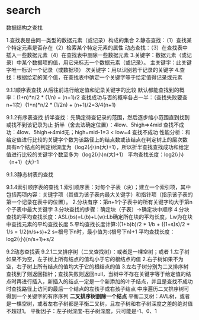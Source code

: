 # search
数据结构之查找

1.查找表是由同一类型的数据元素（或记录）构成的集合
2.静态查找：（1）查找某个特定元素是否存在（2）检索某个特定元素的属性
  动态查找：（3）在查找表中插入一些数据元素（4）在查找表中删除一些数据元素
3.关键字：数据元素（或记录）中某个数据项的值，用它来标志一个数据元素（或记录）。
  主关键字：此关键字唯一标识一个记录（或数据项）
  次关键字：用以识别若干记录的关键字
4.查找：根据给定的某个值，在查找表中确定一个关键字等于给定值得记录或元素

9.1.1顺序表查找
     从后往前进行给定值和记录关键字的比较
     默认都能查找到的概率：(1+n)*n/2 * (1/n) = (n+1)/2
     查找成功与否的概率各占一半：（查找失败要查n+1次）(1+n)*n/2 * (1/2n)  +  (n+1)/2=3/4(n+1)

9.1.2有序表查找
    折半查找：先确定待查记录的范围，然后逐步缩小范围直到找到或找不到该记录为止
    折半（舍去法确定位置）：4low、5high=>4mid
    查找不成功：4low、5high=>4mid无；high=mid-1=3  <  low=4  查找不成功
    性能分析：和给定值进行比较的关键字个数为该路径上的结点数或该结点在判定树上的层次数
             具有n个结点的判定树深度为（log2(小)n(大)+1），所以折半查找查找成功和给定值进行比较的关键字个数至多为（log2(小)n(大)+1）
             平均查找长度：log2(小)（n+1）(大)-1

9.1.3静态树表的查找

9.1.4索引顺序表的查找
    1.索引顺序表：对每个子表（块）；建立一个索引项，其中包括两项内容：关键字项（其值为该子表内最大关键字）和指针项（指示该子表的第一个记录在表中的位置）。
    2.分块有序：第n+1个子表中的所有关键字均大于第n个子表中最大关键字
    3.分块查找的步骤：确定块（子表）->确定块中顺序
    4.分块查找的平均查找长度：ASL(bs)=L(b)+L(w):Lb确定所在块的平均长度，Lw为在块中查找元素的平均查找长度
    5.平均查找长度计算:((1+b)b)/2 * 1/b  +  ((1+s)s)/2 * 1/s = 1/2(n/s+s)+2
                      s=根号下n时，最小值为:(根号下n)+1 平均查找长度：log2(小)(n/s+1)+s/2

9.2动态查找表
  9.2.1二叉排序树（二叉查找树）：或者是一棵空树；或者
       1.左子树如果不为空，左子树上所有结点的值均小于它的根结点的值
       2.右子树如果不为空，右子树上所有结点的值均大于它的根结点的值
       3.左右子树分别为二叉排序树
       查找到了则返回指针；查找失败则返回null，当树中不存在关键字等于给定值的结点时再进行插入，新插入的结点一定是一个新添加的叶子结点，并且是查找不成功时查找路径上访问的最后一个结点的左孩子或右孩子结点
       中序遍历二叉排序树可得到一个关键字的有序序列
       **二叉排序树删除一个结点**
       平衡二叉树：AVL树，或者是一棵空树，或者左右子树都是平衡二叉树，且左子树和右子树深度之差的绝对值不超过1。
       平衡因子：左子树深度-右子树深度，只可能是-1、0、1
       
       
       
       
       
       
       
       

